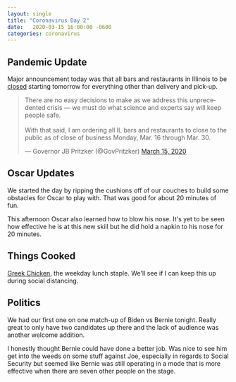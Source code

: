 ```yaml
---
layout: single
title: "Coronavirus Day 2"
date:   2020-03-15 16:00:00 -0600
categories: coronavirus
---
```


## Pandemic Update

Major announcement today was that all bars and restaurants in Illinois to be [closed][no-bars] starting tomorrow for everything other than delivery and pick-up.

<blockquote class="twitter-tweet"><p lang="en" dir="ltr">There are no easy decisions to make as we address this unprecedented crisis — we must do what science and experts say will keep people safe. <br><br>With that said, I am ordering all IL bars and restaurants to close to the public as of close of business Monday, Mar. 16 through Mar. 30.</p>&mdash; Governor JB Pritzker (@GovPritzker) <a href="https://twitter.com/GovPritzker/status/1239295381235814401?ref_src=twsrc%5Etfw">March 15, 2020</a></blockquote> <script async src="https://platform.twitter.com/widgets.js" charset="utf-8"></script>

## Oscar Updates

We started the day by ripping the cushions off of our couches to build some obstacles for Oscar to play with. That was good for about 20 minutes of fun.

This afternoon Oscar also learned how to blow his nose. It's yet to be seen how effective he is at this new skill but he did hold a napkin to his nose for 20 minutes.

## Things Cooked

[Greek Chicken][greek-chicken], the weekday lunch staple. We'll see if I can keep this up during social distancing. 

## Politics

We had our first one on one match-up of Biden vs Bernie tonight. Really great to only have two candidates up there and the lack of audience was another welcome addition.

I honestly thought Bernie could have done a better job. Was nice to see him get into the weeds on some stuff against Joe, especially in regards to Social Security but seemed like Bernie was still operating in a mode that is more effective when there are seven other people on the stage.

[no-bars]: https://twitter.com/GovPritzker/status/1239295381235814401
[greek-chicken]: https://foodwishes.blogspot.com/2015/04/greek-lemon-chicken-and-potatoes-both.html
